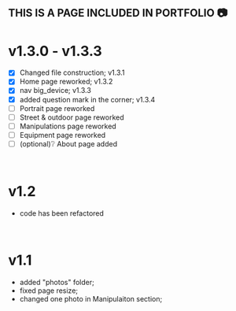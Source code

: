 
## THIS IS A PAGE INCLUDED IN PORTFOLIO :camera:

# v1.3.0 - v1.3.3
 - [x] Changed file construction; v1.3.1
 - [x] Home page reworked; v1.3.2
 - [x] nav big_device; v1.3.3
 - [x] added question mark in the corner; v1.3.4
 - [ ] Portrait page reworked
 - [ ] Street & outdoor page reworked
 - [ ] Manipulations page reworked
 - [ ] Equipment page reworked
 - [ ] \(optional):grey_question: About page added
 <br/>

# v1.2
 - code has been refactored
 <br/>

# v1.1
 - added "photos" folder;
 - fixed page resize;
 - changed one photo in Manipulaiton section;

